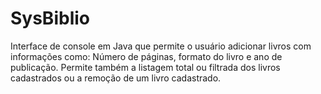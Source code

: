 # SysBiblio
Interface de console em Java que permite o usuário adicionar livros com informações como: Número de páginas, formato do livro e ano de publicação.
Permite também a listagem total ou filtrada dos livros cadastrados ou a remoção de um livro cadastrado. 
